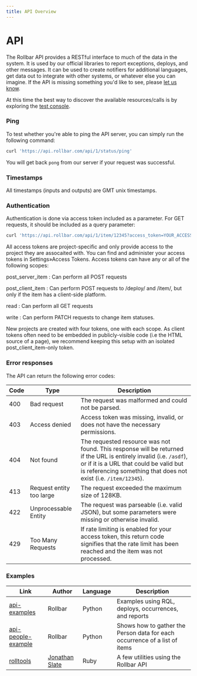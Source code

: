 ```yaml
---
title: API Overview
---
```


# API

The Rollbar API provides a RESTful interface to much of the data in the
system. It is used by our official libraries to report exceptions,
deploys, and other messages. It can be used to create notifiers for
additional languages, get data out to integrate with other systems, or
whatever else you can imagine. If the API is missing something you'd
like to see, please [let us know](mailto:support@rollbar.com).

At this time the best way to discover the available resources/calls is
by exploring the [test console](https://rollbar.com/docs/test_console/).

### Ping

To test whether you're able to ping the API server, you can simply run the following command:

```bash
curl 'https://api.rollbar.com/api/1/status/ping'
```

You will get back `pong` from our server if your request was successful.

### Timestamps

All timestamps (inputs and outputs) are GMT unix timestamps.

### Authentication

Authentication is done via access token included as a parameter. For GET
requests, it should be included as a query parameter:

```bash
curl 'https://api.rollbar.com/api/1/item/12345?access_token=YOUR_ACCESS_TOKEN'
```

All access tokens are project-specific and only provide access to the
project they are assocaited with. You can find and administer your
access tokens in Settings»Access Tokens. Access tokens can have any or
all of the following scopes:

post\_server\_item
:   Can perform all POST requests

post\_client\_item
:   Can perform POST requests to /deploy/ and /item/, but only if the
    item has a client-side platform.

read
:   Can perform all GET requests

write
:   Can perform PATCH requests to change item statuses.

New projects are created with four tokens, one with each scope. As
client tokens often need to be embedded in publicly-visible code (i.e
the HTML source of a page), we recommend keeping this setup with an
isolated post\_client\_item-only token.

### Error responses

The API can return the following error codes:

| Code | Type | Description
|-|-|-
| 400 | Bad request | The request was malformed and could not be parsed.
| 403 | Access denied | Access token was missing, invalid, or does not have the necessary permissions.
| 404 | Not found | The requested resource was not found. This response will be returned if the URL is entirely invalid (i.e. `/asdf`), or if it is a URL that could be valid but is referencing something that does not exist (i.e. `/item/12345`).
| 413 | Request entity too large | The request exceeded the maximum size of 128KB.
| 422 | Unprocessable Entity | The request was parseable (i.e. valid JSON), but some parameters were missing or otherwise invalid.
| 429 | Too Many Requests | If rate limiting is enabled for your access token, this return code signifies that the rate limit has been reached and the item was not processed.

### Examples

Link | Author | Language | Description
-----|--------|----------|------------
[api-examples](https://github.com/rollbar/api-examples)|Rollbar|Python|Examples using RQL, deploys, occurrences, and reports
[api-people-example](https://github.com/rollbar/api-people-example)|Rollbar|Python|Shows how to gather the Person data for each occurrence of a list of items
[rolltools](https://github.com/jslate/rolltools)|[Jonathan Slate](https://github.com/jslate)|Ruby|A few utilities using the Rollbar API

